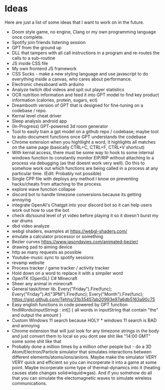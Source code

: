# Ideas 

Here are just a list of some ideas that I want to work on in the future. 

* Doom style game, no engine, Clang or my own programming language once complete.
* Spotify join friends listening session
* GPT from the ground up
* DLL that tampers with all call instructions in a program and re-routes the calls to a sub-routine
* JS inside CSS file
* My own frontend JS framework
* CSS Sucks - make a new styling language and use javascript to do everything inside a canvas, who cares about performance.
* Electronic chessboard with arduino
* Analyze twitch dbd videos and spit out player statistics
* OCR nutrition information and feed it into GPT model to find key product information (calories, protein, sugars, ect)
* Dreambooth version of GPT that is designed for fine-tuning on a codebase / repo.
* Kernal level cheat driver 
* Sleep analysis android app
* (In-Progress) GPT-powered 3d room generator
* Tool to easily train a gpt model on a github repo / codebase; maybe tool to auto-document functions once GPT understands the codebase
* Chrome extension when you highllight a word, it highlights all matches on the same page (basically CTRL+C, CTRL+F, CTRL+V shortcut)
* With kernal access, there must be some way to hook to some internal windows function to constantly monitor EIP/RIP without attaching to a process via debugging (as that doesnt work very well). Do this to somehow work out which functions are being called in a process at any particular time. (Edit: Probably not possible)
* Single CPP file with deploys any method I know on preventing hacks/cheats from attaching to the process.
* explore wave function collapse
* discord bot to handle timezone conversions because its getting annoying
* integrate OpenAI's Chatgpt into your discord bot so it can help users work out how to use the bot
* check db/sound level of yt video before playing it so it doesn't burst my ear drums
* dbd video analyze
* webgl shaders, examples at https://webgl-shaders.com/
* emulate a calculator processor or something
* Bezier curves https://www.jasondavies.com/animated-bezier/
* drawing pad to aiming device
* http as many requests as possible
* Youtube-music sync to spotify sessions
* revamp website
* Process tracker / game tracker / activity tracker
* Hold down on a word to replace it with a simpiler word
* OpenTK (OpenGL) C# Minecraft
* Sheer any animal in minecraft
* General task/timer lib. Every("Friday").Fire(func); Every("Friday").At("3PM").Fire(func); Every("Month").Fire(func); https://gist.github.com/Tehhs/31b35457ab20993e97a6db5163a90c75
* Easy english functions in code powered by GPT
function findWords(inputString) : int[] {
  all words in inputString that contain "the" and output the amount
}
* Custom WIndows 11 search because HOLY * windows 11 search is BAD and annoying
* Chrome extension that will just look for any timezone strings in the body and just convert them to local so you dont see shit like "14:00 GMT" some some shit like that 
* Probably done a million times by a million other people but - do a 3D Atom/Electron/Particle simulator that simulates interactions between different elements/atoms/ions/anions. Maybe make the simulator VERY VERY quick and efficient so you can incorperate it into a game at some point. Maybe incorperate some type of thermal-dynamics into it (heating causes state changes solid=>liquid=>gas). And if you somehow do all that you can simulate the electomagnetic waves to simulate wireless communications.
